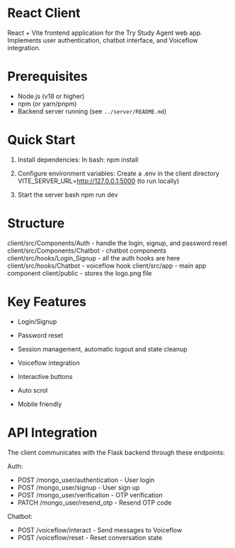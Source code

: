 # React Client #

React + Vite frontend application for the Try Study Agent web app. Implements user authentication, chatbot interface, and Voiceflow integration.

# Prerequisites

- Node.js (v18 or higher)
- npm (or yarn/pnpm)
- Backend server running (see `../server/README.md`)

# Quick Start

1. Install dependencies:
    In bash:
    npm install

2. Configure environment variables:
    Create a .env in the client directory
    VITE_SERVER_URL=http://127.0.0.1:5000 (to run locally)

3. Start the server
    bash
    npm run dev


# Structure

client/src/Components/Auth - handle the login, signup, and password reset
client/src/Components/Chatbot - chatbot components
client/src/hooks/Login_Signup - all the auth hooks are here
client/src/hooks/Chatbot - voiceflow hook
client/src/app - main app component
client/public - stores the logo.png file


# Key Features

- Login/Signup
- Password reset
- Session management, automatic logout and state cleanup

- Voiceflow integration
- Interactive buttons
- Auto scrol
- Mobile friendly


# API Integration

The client communicates with the Flask backend through these endpoints:

Auth:
- POST /mongo_user/authentication - User login
- POST /mongo_user/signup - User sign up
- POST /mongo_user/verification - OTP verification
- PATCH /mongo_user/resend_otp - Resend OTP code

Chatbot:
- POST /voiceflow/interact - Send messages to Voiceflow
- POST /voiceflow/reset - Reset conversation state

